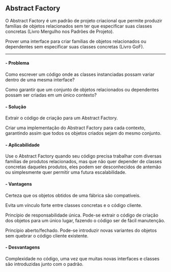 ## Abstract Factory

O Abstract Factory é um padrão de projeto criacional que permite produzir famílias de objetos relacionados sem ter que especificar suas classes concretas (Livro Mergulho nos Padrões de Projeto). 

Prover uma interface para criar famílias de objetos relacionados ou dependentes sem especificar suas classes concretas (Livro GoF).

---
#### - Problema

Como escrever um código onde as classes instanciadas possam variar dentro de uma mesma interface? 

Como garantir que um conjunto de objetos relacionados ou dependentes possam ser criadas em um único contexto?

#### - Solução

Extrair o código de criação para um Abstract Factory.  

Criar uma implementação do Abstract Factory para cada contexto, garantindo assim que todos os objetos criados sejam do mesmo conjunto.

#### - Aplicabilidade

Use o Abstract Factory quando seu código precisa trabalhar com diversas famílias de produtos relacionados, mas que não quer depender de classes concretas daqueles produtos, eles podem ser desconhecidos de antemão ou simplesmente quer permitir uma futura escalabilidade.


#### - Vantagens

Certeza que os objetos obtidos de uma fábrica são compatíveis. 

Evita um vínculo forte entre classes concretas e o código cliente.

Princípio de responsabilidade única. Pode-se extrair o código de criação dos objetos para um único lugar, fazendo o código ser de fácil manutenção.

Princípio aberto/fechado. Pode-se introduzir novas variantes do objetos sem quebrar o código cliente existente.

#### - Desvantagens

Complexidade no código,  uma vez que muitas novas interfaces e classes são introduzidas junto com o padrão.
